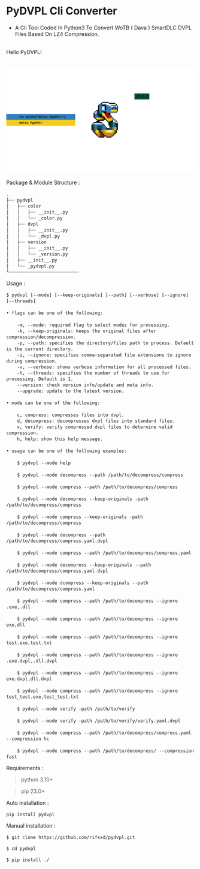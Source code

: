# PyDVPL Cli Converter
- A Cli Tool Coded In Python3 To Convert WoTB ( Dava ) SmartDLC DVPL Files Based On LZ4 Compression.

<p><br>Hello PyDVPL!</p><br>
	<img src="assets/pydvpl_banner.png">

Package & Module Structure :

    .
    ├── pydvpl
    │   ├── color
    │   │   ├── __init__.py
    │   │   └── _color.py
    │   ├── dvpl
    │   │   ├── __init__.py
    │   │   └── _dvpl.py
    │   ├── version
    │   │   ├── __init__.py
    │   │   └── _version.py
    │   ├── __init__.py
    │   └── _pydvpl.py
    └──────────────────────────

Usage :

    $ pydvpl [--mode] [--keep-originals] [--path] [--verbose] [--ignore] [--threads]

    • flags can be one of the following:

        -m, --mode: required flag to select modes for processing.
        -k, --keep-originals: keeps the original files after compression/decompression.
        -p, --path: specifies the directory/files path to process. Default is the current directory.
        -i, --ignore: specifies comma-separated file extensions to ignore during compression.
        -v, --verbose: shows verbose information for all processed files.
        -t, --threads: specifies the number of threads to use for processing. Default is 1.
        --version: check version info/update and meta info.
        --upgrade: update to the latest version.

    • mode can be one of the following:

        c, compress: compresses files into dvpl.
        d, decompress: decompresses dvpl files into standard files.
        v, verify: verify compressed dvpl files to determine valid compression.
        h, help: show this help message.

    • usage can be one of the following examples:

        $ pydvpl --mode help

        $ pydvpl --mode decompress --path /path/to/decompress/compress

        $ pydvpl --mode compress --path /path/to/decompress/compress

        $ pydvpl --mode decompress --keep-originals -path /path/to/decompress/compress

        $ pydvpl --mode compress --keep-originals -path /path/to/decompress/compress

        $ pydvpl --mode decompress --path /path/to/decompress/compress.yaml.dvpl

        $ pydvpl --mode compress --path /path/to/decompress/compress.yaml

        $ pydvpl --mode decompress --keep-originals --path /path/to/decompress/compress.yaml.dvpl

        $ pydvpl --mode dcompress --keep-originals --path /path/to/decompress/compress.yaml

        $ pydvpl --mode compress --path /path/to/decompress --ignore .exe,.dll

        $ pydvpl --mode compress --path /path/to/decompress --ignore exe,dll

        $ pydvpl --mode compress --path /path/to/decompress --ignore test.exe,test.txt
          
        $ pydvpl --mode compress --path /path/to/decompress --ignore .exe.dvpl,.dll.dvpl

        $ pydvpl --mode compress --path /path/to/decompress --ignore exe.dvpl,dll.dvpl

        $ pydvpl --mode compress --path /path/to/decompress --ignore test_test.exe,test_test.txt

        $ pydvpl --mode verify -path /path/to/verify

        $ pydvpl --mode verify -path /path/to/verify/verify.yaml.dvpl

        $ pydvpl --mode compress --path /path/to/decompress/compress.yaml --compression hc
        
        $ pydvpl --mode compress --path /path/to/decompress/ --compression fast

Requirements :

>python 3.10+

>pip 23.0+

Auto installation :
```
pip install pydvpl
```

Manual installation :

```
$ git clone https://github.com/rifsxd/pydvpl.git
```

```
$ cd pydvpl
```

```
$ pip install ./
```
